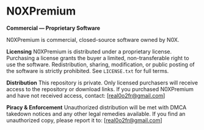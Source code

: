 # N0XPremium

**Commercial — Proprietary Software**

N0XPremium is commercial, closed-source software owned by N0X.

**Licensing**
N0XPremium is distributed under a proprietary license. Purchasing a license grants the buyer
a limited, non-transferable right to use the software. Redistribution, sharing, modification,
or public posting of the software is strictly prohibited. See `LICENSE.txt` for full terms.

**Distribution**
This repository is private. Only licensed purchasers will receive access to the repository or
download links. If you purchased N0XPremium and have not received access, contact: [real0o2fr@gmail.com]

**Piracy & Enforcement**
Unauthorized distribution will be met with DMCA takedown notices and any other legal remedies available.
If you find an unauthorized copy, please report it to: [real0o2fr@gmail.com]
